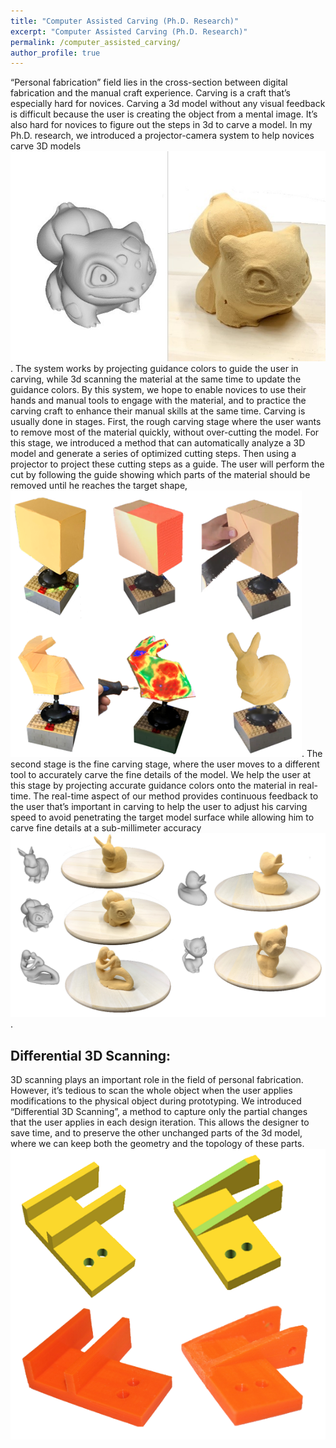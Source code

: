 ```yaml
---
title: "Computer Assisted Carving (Ph.D. Research)"
excerpt: "Computer Assisted Carving (Ph.D. Research)"
permalink: /computer_assisted_carving/
author_profile: true
---
```


“Personal fabrication” field lies in the cross-section between digital fabrication and the manual craft experience. Carving is a craft that’s especially hard for novices. Carving a 3d model without any visual feedback is difficult because the user is creating the object from a mental image. It’s also hard for novices to figure out the steps in 3d to carve a model.
In my Ph.D. research, we introduced a projector-camera system to help novices carve 3D models ![](/images/carving.jpg). The system works by projecting guidance colors to guide the user in carving, while 3d scanning the material at the same time to update the guidance colors. By this system, we hope to enable novices to use their hands and manual tools to engage with the material, and to practice the carving craft to enhance their manual skills at the same time.
Carving is usually done in stages. First, the rough carving stage where the user wants to remove most of the material quickly, without over-cutting the model. For this stage, we introduced a method that can automatically analyze a 3D model and generate a series of optimized cutting steps. Then using a projector to project these cutting steps as a guide. The user will perform the cut by following the guide showing which parts of the material should be removed until he reaches the target shape, ![](/images/carving_stages.png).
The second stage is the fine carving stage, where the user moves to a different tool to accurately carve the fine details of the model. We help the user at this stage by projecting accurate guidance colors onto the material in real-time. The real-time aspect of our method provides continuous feedback to the user that’s important in carving to help the user to adjust his carving speed to avoid penetrating the target model surface while allowing him to carve fine details at a sub-millimeter accuracy ![](/images/carving_results.png). 

## Differential 3D Scanning:
3D scanning plays an important role in the field of personal fabrication. However, it’s tedious to scan the whole object when the user applies modifications to the physical object during prototyping. We introduced “Differential 3D Scanning”, a method to capture only the partial changes that the user applies in each design iteration. This allows the designer to save time, and to preserve the other unchanged parts of the 3d model, where we can keep both the geometry and the topology of these parts. ![](/images/differential_scanning.png) 
